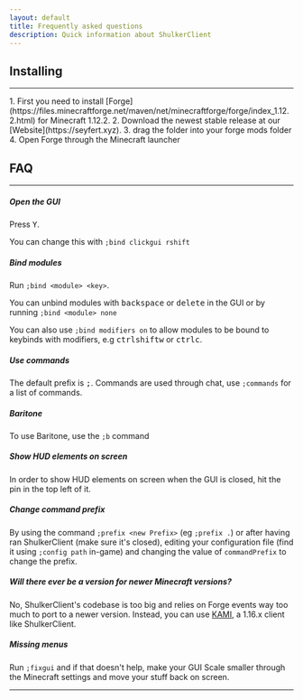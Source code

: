 ```yaml
---
layout: default
title: Frequently asked questions
description: Quick information about ShulkerClient
---
```


## Installing

***
<link rel='icon' href='images/seyfert.ico' type='image/x-icon'/ >
1. First you need to install [Forge](https://files.minecraftforge.net/maven/net/minecraftforge/forge/index_1.12.2.html) for Minecraft 1.12.2.
2. Download the newest stable release at our [Website](https://seyfert.xyz).
3. drag the folder into your forge mods folder
4. Open Forge through the Minecraft launcher

## FAQ

***

##### Open the GUI
Press <kbd>Y</kbd>.

You can change this with `;bind clickgui rshift`

##### Bind modules
Run `;bind <module> <key>`.

You can unbind modules with <kbd>backspace</kbd> or <kbd>delete</kbd> in the GUI or by running `;bind <module> none`

You can also use `;bind modifiers on` to allow modules to be bound to keybinds with modifiers, e.g <kbd>ctrl</kbd><kbd>shift</kbd><kbd>w</kbd> or <kbd>ctrl</kbd><kbd>c</kbd>.

##### Use commands
The default prefix is <kbd>;</kbd>. Commands are used through chat, use `;commands` for a list of commands.

##### Baritone

To use Baritone, use the `;b` command

##### Show HUD elements on screen
In order to show HUD elements on screen when the GUI is closed, hit the pin in the top left of it.

##### Change command prefix
By using the command `;prefix <new Prefix>` (eg `;prefix .`) or after having ran ShulkerClient (make sure it's closed), editing your configuration file (find it using `;config path` in-game) and changing the value of `commandPrefix` to change the prefix.

##### Will there ever be a version for newer Minecraft versions?
No, ShulkerClient's codebase is too big and relies on Forge events way too much to port to a newer version. Instead, you can use [KAMI](https://kamiclient.com), a 1.16.x client like ShulkerClient.

##### Missing menus
Run `;fixgui` and if that doesn't help, make your GUI Scale smaller through the Minecraft settings and move your stuff back on screen. 

***
